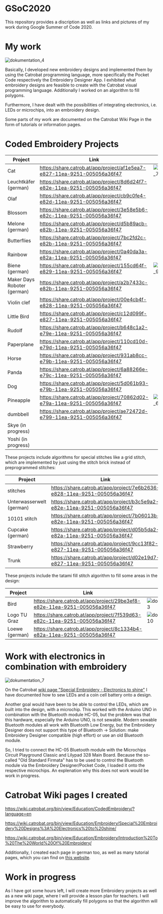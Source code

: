 # GSoC2020
This repository provides a discription as well as links and pictures of my work during Google Summer of Code 2020. 

# My work 
![dokumentation_4](https://user-images.githubusercontent.com/70317071/91435284-6199d080-e866-11ea-89f1-bc6a4497fd88.png)

Basically, I developed new embroidery designs and implemented them by using the Catrobat programming language, more specifically the Pocket Code respectively the Embroidery Designer App. I exhibited what embroidery designs are feasible to create with the Catrobat visual programming language. Additionally I worked on an algorithm to fill polygons.

Furthermore, I have dealt with the possibilities of integrating electronics, i.e. LEDs or microchips, into an embroidery design.

Some parts of my work are documented on the Catrobat Wiki Page in the form of tutorials or information pages.

# Coded Embroidery Projects

| Project        | Link           |   |
| ------------- |---------------|------------  |
| Cat           | https://share.catrob.at/app/project/af1e5ea7-e827-11ea-9251-005056a36f47 | ![dokumentation_7](https://user-images.githubusercontent.com/70317071/91435290-62326700-e866-11ea-936c-2abad809db63.png) |
| Leuchtkäfer (german)           | https://share.catrob.at/app/project/8d6d24f7-e82e-11ea-9251-005056a36f47 |
| Olaf           | https://share.catrob.at/app/project/cb9c0fe4-e82d-11ea-9251-005056a36f47 |
| Blossom           | https://share.catrob.at/app/project/3e58e5b6-e82c-11ea-9251-005056a36f47 |
| Melone (german)           | https://share.catrob.at/app/project/d5b89acb-e82b-11ea-9251-005056a36f47 |
| Butterflies           | https://share.catrob.at/app/project/7bc2fd2c-e82b-11ea-9251-005056a36f47 |
| Rainbow           | https://share.catrob.at/app/project/0a40da3a-e82a-11ea-9251-005056a36f47 |
| Biene (german)           | https://share.catrob.at/app/project/155cd64f-e829-11ea-9251-005056a36f47 | ![dokumentation_9](https://user-images.githubusercontent.com/70317071/91435294-63fc2a80-e866-11ea-9727-3528a21f2d6e.png) |
| Maker Days Roboter (german)           | https://share.catrob.at/app/project/a2b7433c-e82b-11ea-9251-005056a36f47 |
| Violin clef           | https://share.catrob.at/app/project/00e4cb4f-e828-11ea-9251-005056a36f47 |
| Little Bird           | https://share.catrob.at/app/project/c12d099f-e827-11ea-9251-005056a36f47 |
| Rudolf           | https://share.catrob.at/app/project/b648c1a2-e79e-11ea-9251-005056a36f47 |
| Paperplane           | https://share.catrob.at/app/project/110cd10d-e79d-11ea-9251-005056a36f47 |
| Horse           | https://share.catrob.at/app/project/931ab8cc-e79b-11ea-9251-005056a36f47 |
| Panda           | https://share.catrob.at/app/project/6a88266e-e79c-11ea-9251-005056a36f47 |
| Dog     | https://share.catrob.at/app/project/5d061b93-e79b-11ea-9251-005056a36f47 |
| Pineapple | https://share.catrob.at/app/project/70862d02-e79a-11ea-9251-005056a36f47 | ![dokumentation_6](https://user-images.githubusercontent.com/70317071/91435286-62326700-e866-11ea-9c48-f24149d6c343.png) |
| dumbbell | https://share.catrob.at/app/project/ae72472d-e799-11ea-9251-005056a36f47 |
| Skye (in progress) | |
| Yoshi (in progress) | |



These projects include algorithms for special stitches like a grid stitch, which are implemented by just using the stitch brick instead of preprogrammed stitches:

| Project        | Link           | |
| ------------- |---------------|---------------|
| stitches | https://share.catrob.at/app/project/7e6b2636-e828-11ea-9251-005056a36f47 |
| Unterwasserwelt (german) | https://share.catrob.at/app/project/b3c5e9a2-e82e-11ea-9251-005056a36f47 |
| 10101 stitch | https://share.catrob.at/app/project/7b06013b-e82e-11ea-9251-005056a36f47 |
| Cupcake (german) | https://share.catrob.at/app/project/d05b5da2-e82a-11ea-9251-005056a36f47 | ![dokumentation_8](https://user-images.githubusercontent.com/70317071/91435292-62cafd80-e866-11ea-89b0-6cbd98f42074.png) |
| Strawberry | https://share.catrob.at/app/project/9cc13f82-e827-11ea-9251-005056a36f47 |
| Trunk | https://share.catrob.at/app/project/d02e19d7-e827-11ea-9251-005056a36f47 |



These projects include the tatami fill stitch algorithm to fill some areas in the design:

| Project        | Link           | |
| ------------- |---------------|---------------|
| Bird | https://share.catrob.at/app/project/29be3ef8-e82e-11ea-9251-005056a36f47 | ![dokumentation_3](https://user-images.githubusercontent.com/70317071/91435282-6068a380-e866-11ea-9b4b-4a08cd72420d.png) |
| Logo TU Graz | https://share.catrob.at/app/project/7f539d63-e82c-11ea-9251-005056a36f47 |![dokumentation_10](https://user-images.githubusercontent.com/70317071/91435296-6494c100-e866-11ea-8808-4c533f2173e7.png) |
| Loewe (german) | https://share.catrob.at/app/project/8c1334b4-e82a-11ea-9251-005056a36f47 |



# Work with electronics in combination with embroidery

![dokumentation_7](https://user-images.githubusercontent.com/70317071/91435290-62326700-e866-11ea-936c-2abad809db63.png)


On the Catrobat [wiki page "Special Embroidery - Electronics to shine"](https://wiki.catrobat.org/bin/view/Education/Embroidery/Special%20Embroidery%20Designs%3A%20Electronics%20to%20shine/) I have documented how to sew LEDs and a coin cell battery onto a design.

Another goal would have been to be able to control the LEDs, which are built into the design, with a microchip. This worked with the Arduino UNO in combination with the Bluetooth module HC-05, but the problem was that this hardware, especially the Arduino UNO, is not sewable. Modern sewable Bluetooth modules all work with Bluetooth Low Energy, but the Embroidery Designer does not support this type of Bluetooth -> Solution: make Embroidery Designer compatible (high effort) or use an old Bluetooth module.

So, I tried to connect the HC-05 Bluetooth module with the Microchips Circuit Playground Classic and Lilypad 328 Main Board. Because the so-called "Old Standard Firmata" has to be used to control the Bluetooth module via the Embroidery Designer/Pocket Code, I loaded it onto the respective microchips. An explenation why this does not work would be work in progress.

# Catrobat Wiki pages I created

https://wiki.catrobat.org/bin/view/Education/CodedEmbroidery/?language=en

https://wiki.catrobat.org/bin/view/Education/Embroidery/Special%20Embroidery%20Designs%3A%20Electronics%20to%20shine/

https://wiki.catrobat.org/bin/view/Education/Embroidery/Introduction%20To%20The%20World%20Of%20Embroidery/


Additionally, I created each page in german too, as well as many tutorial pages, which you can find on [this website](https://wiki.catrobat.org/bin/view/Education/Embroidery/?language=en). 

# Work in progress

As I have got some hours left, I will create more Embroidery projects as well as a new wiki page, where I will provide a lesson plan for teachers. I will improve the algorithm to automatically fill polygons so that the algorithm will be easy to use for everybody.
